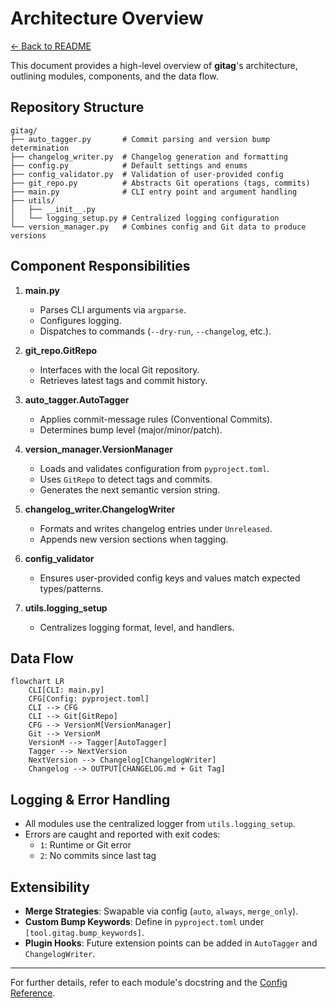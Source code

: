 # Architecture Overview

[← Back to README](/README.md)

This document provides a high-level overview of **gitag**'s architecture, outlining modules, components, and the data flow.

## Repository Structure

```
gitag/
├── auto_tagger.py       # Commit parsing and version bump determination
├── changelog_writer.py  # Changelog generation and formatting
├── config.py            # Default settings and enums
├── config_validator.py  # Validation of user-provided config
├── git_repo.py          # Abstracts Git operations (tags, commits)
├── main.py              # CLI entry point and argument handling
├── utils/
│   ├── __init__.py
│   └── logging_setup.py # Centralized logging configuration
└── version_manager.py   # Combines config and Git data to produce versions
```

## Component Responsibilities

1. **main.py**
   - Parses CLI arguments via `argparse`.
   - Configures logging.
   - Dispatches to commands (`--dry-run`, `--changelog`, etc.).

2. **git_repo.GitRepo**
   - Interfaces with the local Git repository.
   - Retrieves latest tags and commit history.

3. **auto_tagger.AutoTagger**
   - Applies commit-message rules (Conventional Commits).
   - Determines bump level (major/minor/patch).

4. **version_manager.VersionManager**
   - Loads and validates configuration from `pyproject.toml`.
   - Uses `GitRepo` to detect tags and commits.
   - Generates the next semantic version string.

5. **changelog_writer.ChangelogWriter**
   - Formats and writes changelog entries under `Unreleased`.
   - Appends new version sections when tagging.

6. **config_validator**
   - Ensures user-provided config keys and values match expected types/patterns.

7. **utils.logging_setup**
   - Centralizes logging format, level, and handlers.

## Data Flow

```mermaid
flowchart LR
    CLI[CLI: main.py]
    CFG[Config: pyproject.toml]
    CLI --> CFG
    CLI --> Git[GitRepo]
    CFG --> VersionM[VersionManager]
    Git --> VersionM
    VersionM --> Tagger[AutoTagger]
    Tagger --> NextVersion
    NextVersion --> Changelog[ChangelogWriter]
    Changelog --> OUTPUT[CHANGELOG.md + Git Tag]
```

## Logging & Error Handling

- All modules use the centralized logger from `utils.logging_setup`.
- Errors are caught and reported with exit codes:
  - `1`: Runtime or Git error
  - `2`: No commits since last tag

## Extensibility

- **Merge Strategies**: Swapable via config (`auto`, `always`, `merge_only`).
- **Custom Bump Keywords**: Define in `pyproject.toml` under `[tool.gitag.bump_keywords]`.
- **Plugin Hooks**: Future extension points can be added in `AutoTagger` and `ChangelogWriter`.

---

For further details, refer to each module's docstring and the [Config Reference](./CONFIG.md).
